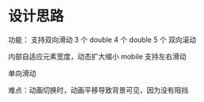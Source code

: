 # 设计思路

功能：
支持双向滑动
3 个 double
4 个 double
5 个 双向滚动

内部自适应元素宽度，动态扩大缩小
mobile 支持左右滑动

单向滑动

难点：动画切换时，动画平移导致背景可见，因为没有阻挡
